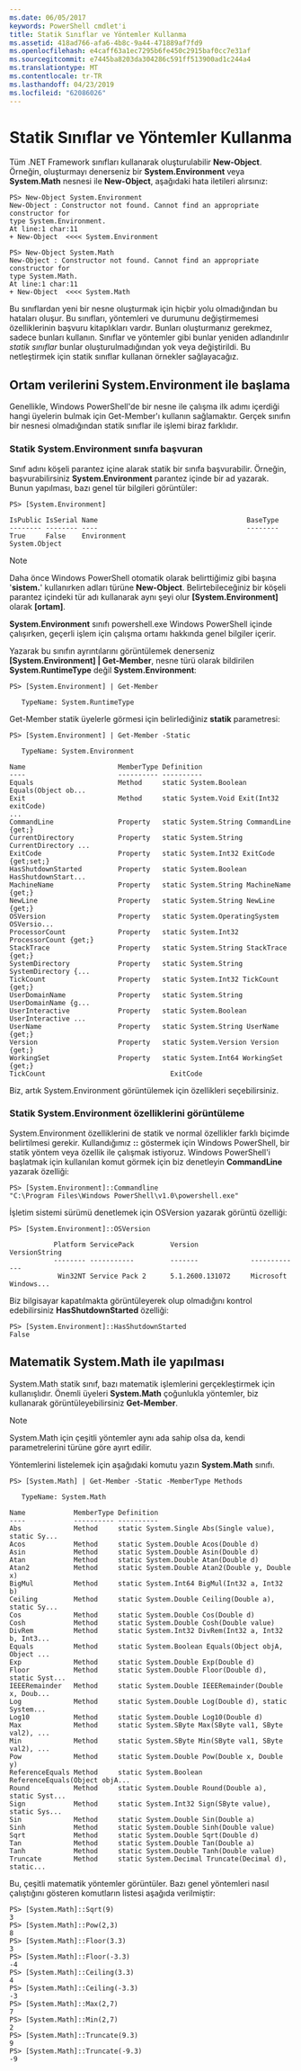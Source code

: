 ```yaml
---
ms.date: 06/05/2017
keywords: PowerShell cmdlet'i
title: Statik Sınıflar ve Yöntemler Kullanma
ms.assetid: 418ad766-afa6-4b8c-9a44-471889af7fd9
ms.openlocfilehash: e4caff63a1ec7295b6fe450c2915baf0cc7e31af
ms.sourcegitcommit: e7445ba8203da304286c591ff513900ad1c244a4
ms.translationtype: MT
ms.contentlocale: tr-TR
ms.lasthandoff: 04/23/2019
ms.locfileid: "62086026"
---
```

# <a name="using-static-classes-and-methods"></a>Statik Sınıflar ve Yöntemler Kullanma

Tüm .NET Framework sınıfları kullanarak oluşturulabilir **New-Object**. Örneğin, oluşturmayı denerseniz bir **System.Environment** veya **System.Math** nesnesi ile **New-Object**, aşağıdaki hata iletileri alırsınız:

```
PS> New-Object System.Environment
New-Object : Constructor not found. Cannot find an appropriate constructor for
type System.Environment.
At line:1 char:11
+ New-Object  <<<< System.Environment

PS> New-Object System.Math
New-Object : Constructor not found. Cannot find an appropriate constructor for
type System.Math.
At line:1 char:11
+ New-Object  <<<< System.Math
```

Bu sınıflardan yeni bir nesne oluşturmak için hiçbir yolu olmadığından bu hataları oluşur. Bu sınıfları, yöntemleri ve durumunu değiştirmemesi özelliklerinin başvuru kitaplıkları vardır. Bunları oluşturmanız gerekmez, sadece bunları kullanın. Sınıflar ve yöntemler gibi bunlar yeniden adlandırılır *statik sınıflar* bunlar oluşturulmadığından yok veya değiştirildi. Bu netleştirmek için statik sınıflar kullanan örnekler sağlayacağız.

## <a name="getting-environment-data-with-systemenvironment"></a>Ortam verilerini System.Environment ile başlama

Genellikle, Windows PowerShell'de bir nesne ile çalışma ilk adımı içerdiği hangi üyelerin bulmak için Get-Member'ı kullanın sağlamaktır. Gerçek sınıfın bir nesnesi olmadığından statik sınıflar ile işlemi biraz farklıdır.

### <a name="referring-to-the-static-systemenvironment-class"></a>Statik System.Environment sınıfa başvuran

Sınıf adını köşeli parantez içine alarak statik bir sınıfa başvurabilir. Örneğin, başvurabilirsiniz **System.Environment** parantez içinde bir ad yazarak. Bunun yapılması, bazı genel tür bilgileri görüntüler:

```
PS> [System.Environment]

IsPublic IsSerial Name                                     BaseType
-------- -------- ----                                     --------
True     False    Environment                              System.Object
```

> [!NOTE]
> Daha önce Windows PowerShell otomatik olarak belirttiğimiz gibi başına '**sistem.**' kullanırken adları türüne **New-Object**. Belirtebileceğiniz bir köşeli parantez içindeki tür adı kullanarak aynı şeyi olur  **\[System.Environment]** olarak  **\[ortam]**.

**System.Environment** sınıfı powershell.exe Windows PowerShell içinde çalışırken, geçerli işlem için çalışma ortamı hakkında genel bilgiler içerir.

Yazarak bu sınıfın ayrıntılarını görüntülemek denerseniz  **\[System.Environment] | Get-Member**, nesne türü olarak bildirilen **System.RuntimeType** değil **System.Environment**:

```
PS> [System.Environment] | Get-Member

   TypeName: System.RuntimeType
```

Get-Member statik üyelerle görmesi için belirlediğiniz **statik** parametresi:

```
PS> [System.Environment] | Get-Member -Static

   TypeName: System.Environment

Name                       MemberType Definition
----                       ---------- ----------
Equals                     Method     static System.Boolean Equals(Object ob...
Exit                       Method     static System.Void Exit(Int32 exitCode)
...
CommandLine                Property   static System.String CommandLine {get;}
CurrentDirectory           Property   static System.String CurrentDirectory ...
ExitCode                   Property   static System.Int32 ExitCode {get;set;}
HasShutdownStarted         Property   static System.Boolean HasShutdownStart...
MachineName                Property   static System.String MachineName {get;}
NewLine                    Property   static System.String NewLine {get;}
OSVersion                  Property   static System.OperatingSystem OSVersio...
ProcessorCount             Property   static System.Int32 ProcessorCount {get;}
StackTrace                 Property   static System.String StackTrace {get;}
SystemDirectory            Property   static System.String SystemDirectory {...
TickCount                  Property   static System.Int32 TickCount {get;}
UserDomainName             Property   static System.String UserDomainName {g...
UserInteractive            Property   static System.Boolean UserInteractive ...
UserName                   Property   static System.String UserName {get;}
Version                    Property   static System.Version Version {get;}
WorkingSet                 Property   static System.Int64 WorkingSet {get;}
TickCount                               ExitCode
```

Biz, artık System.Environment görüntülemek için özellikleri seçebilirsiniz.

### <a name="displaying-static-properties-of-systemenvironment"></a>Statik System.Environment özelliklerini görüntüleme

System.Environment özelliklerini de statik ve normal özellikler farklı biçimde belirtilmesi gerekir. Kullandığımız **::** göstermek için Windows PowerShell, bir statik yöntem veya özellik ile çalışmak istiyoruz. Windows PowerShell'i başlatmak için kullanılan komut görmek için biz denetleyin **CommandLine** yazarak özelliği:

```
PS> [System.Environment]::Commandline
"C:\Program Files\Windows PowerShell\v1.0\powershell.exe"
```

İşletim sistemi sürümü denetlemek için OSVersion yazarak görüntü özelliği:

```
PS> [System.Environment]::OSVersion

           Platform ServicePack         Version             VersionString
           -------- -----------         -------             -------------
            Win32NT Service Pack 2      5.1.2600.131072     Microsoft Windows...
```

Biz bilgisayar kapatılmakta görüntüleyerek olup olmadığını kontrol edebilirsiniz **HasShutdownStarted** özelliği:

```
PS> [System.Environment]::HasShutdownStarted
False
```

## <a name="doing-math-with-systemmath"></a>Matematik System.Math ile yapılması

System.Math statik sınıf, bazı matematik işlemlerini gerçekleştirmek için kullanışlıdır. Önemli üyeleri **System.Math** çoğunlukla yöntemler, biz kullanarak görüntüleyebilirsiniz **Get-Member**.

> [!NOTE]
> System.Math için çeşitli yöntemler aynı ada sahip olsa da, kendi parametrelerini türüne göre ayırt edilir.

Yöntemlerini listelemek için aşağıdaki komutu yazın **System.Math** sınıfı.

```
PS> [System.Math] | Get-Member -Static -MemberType Methods

   TypeName: System.Math

Name            MemberType Definition
----            ---------- ----------
Abs             Method     static System.Single Abs(Single value), static Sy...
Acos            Method     static System.Double Acos(Double d)
Asin            Method     static System.Double Asin(Double d)
Atan            Method     static System.Double Atan(Double d)
Atan2           Method     static System.Double Atan2(Double y, Double x)
BigMul          Method     static System.Int64 BigMul(Int32 a, Int32 b)
Ceiling         Method     static System.Double Ceiling(Double a), static Sy...
Cos             Method     static System.Double Cos(Double d)
Cosh            Method     static System.Double Cosh(Double value)
DivRem          Method     static System.Int32 DivRem(Int32 a, Int32 b, Int3...
Equals          Method     static System.Boolean Equals(Object objA, Object ...
Exp             Method     static System.Double Exp(Double d)
Floor           Method     static System.Double Floor(Double d), static Syst...
IEEERemainder   Method     static System.Double IEEERemainder(Double x, Doub...
Log             Method     static System.Double Log(Double d), static System...
Log10           Method     static System.Double Log10(Double d)
Max             Method     static System.SByte Max(SByte val1, SByte val2), ...
Min             Method     static System.SByte Min(SByte val1, SByte val2), ...
Pow             Method     static System.Double Pow(Double x, Double y)
ReferenceEquals Method     static System.Boolean ReferenceEquals(Object objA...
Round           Method     static System.Double Round(Double a), static Syst...
Sign            Method     static System.Int32 Sign(SByte value), static Sys...
Sin             Method     static System.Double Sin(Double a)
Sinh            Method     static System.Double Sinh(Double value)
Sqrt            Method     static System.Double Sqrt(Double d)
Tan             Method     static System.Double Tan(Double a)
Tanh            Method     static System.Double Tanh(Double value)
Truncate        Method     static System.Decimal Truncate(Decimal d), static...
```

Bu, çeşitli matematik yöntemler görüntüler. Bazı genel yöntemleri nasıl çalıştığını gösteren komutların listesi aşağıda verilmiştir:

```
PS> [System.Math]::Sqrt(9)
3
PS> [System.Math]::Pow(2,3)
8
PS> [System.Math]::Floor(3.3)
3
PS> [System.Math]::Floor(-3.3)
-4
PS> [System.Math]::Ceiling(3.3)
4
PS> [System.Math]::Ceiling(-3.3)
-3
PS> [System.Math]::Max(2,7)
7
PS> [System.Math]::Min(2,7)
2
PS> [System.Math]::Truncate(9.3)
9
PS> [System.Math]::Truncate(-9.3)
-9
```